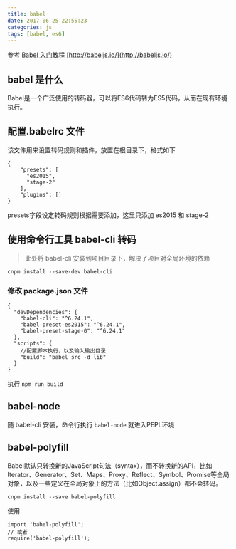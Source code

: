 ```yaml
---
title: babel
date: 2017-06-25 22:55:23
categories: js
tags: [babel, es6]
---
```


参考 [Babel 入门教程](http://www.ruanyifeng.com/blog/2016/01/babel.html)  [http://babeljs.io/](http://babeljs.io/)
## babel 是什么
Babel是一个广泛使用的转码器，可以将ES6代码转为ES5代码，从而在现有环境执行。
## 配置.babelrc 文件

该文件用来设置转码规则和插件，放置在根目录下，格式如下

    {
        "presets": [
          "es2015",
          "stage-2"
        ],
        "plugins": []
    }
presets字段设定转码规则根据需要添加，这里只添加 es2015 和 stage-2

## 使用命令行工具 **babel-cli** 转码
> 此处将 babel-cli 安装到项目目录下，解决了项目对全局环境的依赖

    cnpm install --save-dev babel-cli

### 修改 package.json 文件
    {
      "devDependencies": {
        "babel-cli": "^6.24.1",
        "babel-preset-es2015": "^6.24.1",
        "babel-preset-stage-0": "^6.24.1"
      },
      "scripts": {
        //配置脚本执行，以及输入输出目录
        "build": "babel src -d lib"
      }
    }

执行 `npm run build`

## babel-node
随 babel-cli 安装，命令行执行 `babel-node` 就进入PEPL环境

## babel-polyfill
Babel默认只转换新的JavaScript句法（syntax），而不转换新的API，比如Iterator、Generator、Set、Maps、Proxy、Reflect、Symbol、Promise等全局对象，以及一些定义在全局对象上的方法（比如Object.assign）都不会转码。

    cnpm install --save babel-polyfill
使用

    import 'babel-polyfill';
    // 或者
    require('babel-polyfill');
